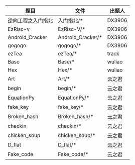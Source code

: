 | 题目              | 文件                | 出题人    |
| --------------- | ----------------- | ------ |
| 逆向工程之入门指北       | 入门指北/*            | DX3906 |
| EzRisc-v        | EzRisc-V/*        | DX3906 |
| Android_Cracker | Android_Cracker/* | DX3906 |
| gogogo          | gogogo/*          | DX3906 |
| ezTea           | ezTea/*           | track  |
| Base            | Base/*            | wuliao |
| Hex             | Hex/*             | wuliao |
| Art             | Art/*             | 云之君    |
| begin           | begin/*           | 云之君    |
| EquationPy      | EquationPy/*      | 云之君    |
| fake_key        | fake_key/*        | 云之君    |
| Broken_hash     | Broken_hash/*     | 云之君    |
| checkin         | checkin/*         | 云之君    |
| chicken_soup    | chicken_soup/*    | 云之君    |
| D_flat          | D_flat/*          | 云之君    |
| Fake_code       | Fake_code/*       | 云之君    |
